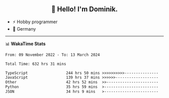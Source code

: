 <h2 align="center">👋 Hello! I'm Dominik.</h2>

- ⚡ Hobby programmer
- 📍 Germany

---
📊 **WakaTime Stats**
<!--START_SECTION:waka-->

```txt
From: 09 November 2022 - To: 13 March 2024

Total Time: 632 hrs 31 mins

TypeScript                 244 hrs 50 mins >>>>>>>>>>---------------   38.71 %
JavaScript                 139 hrs 37 mins >>>>>>-------------------   22.08 %
Other                      42 hrs 52 mins  >>-----------------------   06.78 %
Python                     35 hrs 59 mins  >------------------------   05.69 %
JSON                       34 hrs 9 mins   >------------------------   05.40 %
```

<!--END_SECTION:waka-->
